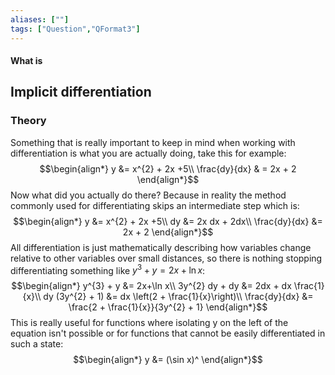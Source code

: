```yaml
---
aliases: [""]
tags: ["Question","QFormat3"]
---
```


#### What is
## Implicit differentiation
### Theory
Something that is really important to keep in mind when working with differentiation is what you are actually doing, take this for example:
$$\begin{align*}
y &= x^{2} + 2x +5\\
\frac{dy}{dx} & = 2x + 2 
\end{align*}$$
Now what did you actually do there? Because in reality the method commonly used for differentiating skips an intermediate step which is:
$$\begin{align*}
y &= x^{2} + 2x +5\\
dy &= 2x dx + 2dx\\
\frac{dy}{dx} &= 2x + 2
\end{align*}$$
All differentiation is just mathematically describing how variables change relative to other variables over small distances, so there is nothing stopping differentiating something like $y^{3} + y = 2x+\ln x$:
$$\begin{align*}
y^{3} + y &= 2x+\ln x\\
3y^{2} dy + dy &= 2dx + dx \frac{1}{x}\\
dy (3y^{2} + 1) &= dx \left(2 + \frac{1}{x}\right)\\
\frac{dy}{dx} &= \frac{2 + \frac{1}{x}}{3y^{2} + 1}
\end{align*}$$
This is really useful for functions where isolating y on the left of the equation isn't possible or for functions that cannot be easily differentiated in such a state:
$$\begin{align*}
y &= (\sin x)^ 
\end{align*}$$